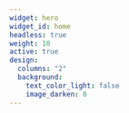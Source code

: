 ```yaml
---
widget: hero
widget_id: home
headless: true
weight: 10
active: true
design:
  columns: "2"
  background:
    text_color_light: false
    image_darken: 0
---
```

